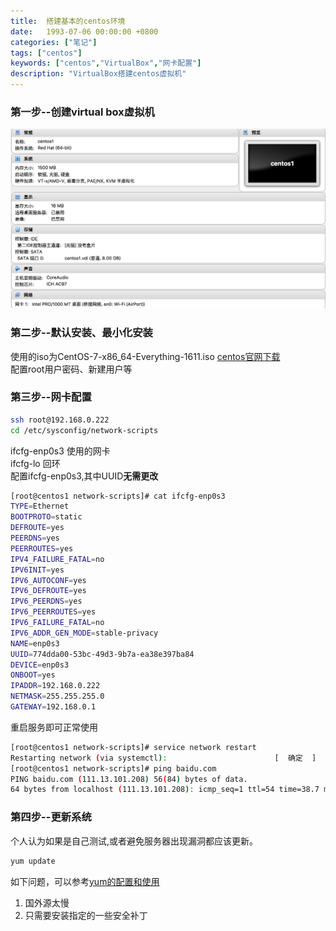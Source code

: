 ```yaml
---
title:  搭建基本的centos环境
date:   1993-07-06 00:00:00 +0800
categories: ["笔记"]
tags: ["centos"]
keywords: ["centos","VirtualBox","网卡配置"]
description: "VirtualBox搭建centos虚拟机"
---
```




### 第一步--创建virtual box虚拟机  

![虚拟机基本配置](/images/centos/搭建基本的环境_1.jpg)

### 第二步--默认安装、最小化安装  

使用的iso为CentOS-7-x86_64-Everything-1611.iso
[centos官网下载](https:www.centos.org/download/)  
配置root用户密码、新建用户等  

### 第三步--网卡配置  

```bash
ssh root@192.168.0.222
cd /etc/sysconfig/network-scripts 
``` 
ifcfg-enp0s3   使用的网卡  
ifcfg-lo       回环  
配置ifcfg-enp0s3,其中UUID**无需更改**
```bash
[root@centos1 network-scripts]# cat ifcfg-enp0s3 
TYPE=Ethernet
BOOTPROTO=static
DEFROUTE=yes
PEERDNS=yes
PEERROUTES=yes
IPV4_FAILURE_FATAL=no
IPV6INIT=yes
IPV6_AUTOCONF=yes
IPV6_DEFROUTE=yes
IPV6_PEERDNS=yes
IPV6_PEERROUTES=yes
IPV6_FAILURE_FATAL=no
IPV6_ADDR_GEN_MODE=stable-privacy
NAME=enp0s3
UUID=774dda00-53bc-49d3-9b7a-ea38e397ba84
DEVICE=enp0s3
ONBOOT=yes
IPADDR=192.168.0.222
NETMASK=255.255.255.0
GATEWAY=192.168.0.1
```
重启服务即可正常使用
```bash
[root@centos1 network-scripts]# service network restart
Restarting network (via systemctl):                        [  确定  ]
[root@centos1 network-scripts]# ping baidu.com
PING baidu.com (111.13.101.208) 56(84) bytes of data.
64 bytes from localhost (111.13.101.208): icmp_seq=1 ttl=54 time=38.7 ms
```
  
### 第四步--更新系统  

个人认为如果是自己测试,或者避免服务器出现漏洞都应该更新。  
```bash
yum update
```
如下问题，可以参考[yum的配置和使用](https://a805429509.github.io/2017/07/19/yum%E7%9A%84%E9%85%8D%E7%BD%AE%E5%92%8C%E4%BD%BF%E7%94%A8/)  

1. 国外源太慢
2. 只需要安装指定的一些安全补丁  

